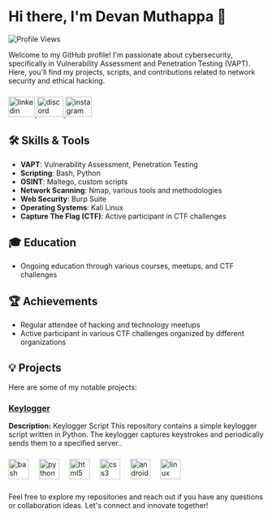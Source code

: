 # Hi there, I'm Devan Muthappa 👋

![Profile Views](https://komarev.com/ghpvc/?username=yourusername&color=blueviolet)

Welcome to my GitHub profile! I'm passionate about cybersecurity, specifically in Vulnerability Assessment and Penetration Testing (VAPT). Here, you'll find my projects, scripts, and contributions related to network security and ethical hacking.


###

<div align="left">
  <a href="https://www.linkedin.com/in/devan-muthappa-mr-8b2115253/" target="_blank">
    <img src="https://raw.githubusercontent.com/maurodesouza/profile-readme-generator/master/src/assets/icons/social/linkedin/default.svg" width="52" height="40" alt="linkedin logo"  />
  </a>
  <a href="https://discord.com/devxn06" target="_blank">
    <img src="https://raw.githubusercontent.com/maurodesouza/profile-readme-generator/master/src/assets/icons/social/discord/default.svg" width="52" height="40" alt="discord logo"  />
  </a>
  <a href="https://www.instagram.com/devan.muthappa" target="_blank">
    <img src="https://raw.githubusercontent.com/maurodesouza/profile-readme-generator/master/src/assets/icons/social/instagram/default.svg" width="52" height="40" alt="instagram logo"  />
  </a>
</div>

###

## 🛠 Skills & Tools

- **VAPT**: Vulnerability Assessment, Penetration Testing
- **Scripting**: Bash, Python
- **OSINT**: Maltego, custom scripts
- **Network Scanning**: Nmap, various tools and methodologies
- **Web Security**: Burp Suite
- **Operating Systems**: Kali Linux
- **Capture The Flag (CTF)**: Active participant in CTF challenges


## 🎓 Education

- Ongoing education through various courses, meetups, and CTF challenges

## 🏆 Achievements

- Regular attendee of hacking and technology meetups
- Active participant in various CTF challenges organized by different organizations


## 💡 Projects

Here are some of my notable projects:

### [Keylogger](https://github.com/Dxvan06/Keylogger.git)
**Description:** Keylogger Script This repository contains a simple keylogger script written in Python. The keylogger captures keystrokes and periodically sends them to a specified server..



###

<div align="left">
  <img src="https://cdn.jsdelivr.net/gh/devicons/devicon/icons/bash/bash-original.svg" height="40" alt="bash logo"  />
  <img width="12" />
  <img src="https://cdn.jsdelivr.net/gh/devicons/devicon/icons/python/python-original.svg" height="40" alt="python logo"  />
  <img width="12" />
  <img src="https://cdn.jsdelivr.net/gh/devicons/devicon/icons/html5/html5-original.svg" height="40" alt="html5 logo"  />
  <img width="12" />
  <img src="https://cdn.jsdelivr.net/gh/devicons/devicon/icons/css3/css3-original.svg" height="40" alt="css3 logo"  />
  <img width="12" />
  <img src="https://cdn.jsdelivr.net/gh/devicons/devicon/icons/android/android-original.svg" height="40" alt="android logo"  />
  <img width="12" />
  <img src="https://cdn.jsdelivr.net/gh/devicons/devicon/icons/linux/linux-original.svg" height="40" alt="linux logo"  />
</div>

###

Feel free to explore my repositories and reach out if you have any questions or collaboration ideas. Let's connect and innovate together!



